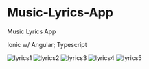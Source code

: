 # Music-Lyrics-App

Music Lyrics App

Ionic w/ Angular; Typescript

![lyrics1](https://user-images.githubusercontent.com/57807464/100403171-0e4a4080-3056-11eb-9dab-05054f4d2b92.PNG)
![lyrics2](https://user-images.githubusercontent.com/57807464/100403176-10140400-3056-11eb-9dc2-57e2dd62f985.PNG)
![lyrics3](https://user-images.githubusercontent.com/57807464/100403180-11453100-3056-11eb-8080-062a70e7f28a.PNG)
![lyrics4](https://user-images.githubusercontent.com/57807464/100403182-12765e00-3056-11eb-98d1-6b30a6a0d90f.PNG)
![lyrics5](https://user-images.githubusercontent.com/57807464/100403184-14402180-3056-11eb-91d8-c3e4e8e36e16.PNG)
